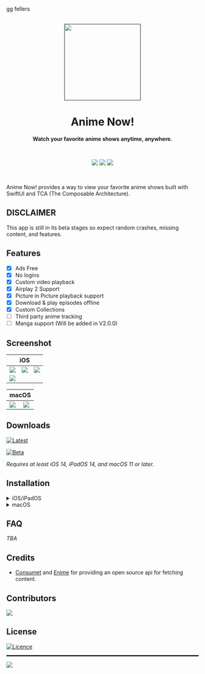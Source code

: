 gg fellers

<div align="center">
  <br>
  <a href="">
    <img src="Misc/Media/applogo_readme.png" width="200" height="200">
  </a>
  <h1>Anime Now!</h1>
  <p>
    <b>Watch your favorite anime shows anytime, anywhere.</b>
  </p>
  <br>
  <p align="center">
    <img src="https://img.shields.io/github/downloads/AnimeNow-Team/AnimeNow/total?color=green&style=for-the-badge"/>
    <img src="https://img.shields.io/badge/platforms-iOS%2C%20iPadOS%2C%20macOS-green?style=for-the-badge"/>
    <a href="https://discord.gg/R5v8Sa3WHE">
      <img src="https://dcbadge.vercel.app/api/server/CtVur4sQ2N"/>
    </a>
  </p>
  <br>
</div>

Anime Now! provides a way to view your favorite anime shows built with SwiftUI and TCA (The Composable Architecture).

## DISCLAIMER

This app is still in its beta stages so expect random crashes, missing content, and features.

## Features

- [x] Ads Free
- [x] No logins
- [x] Custom video playback
- [x] Airplay 2 Support
- [x] Picture in Picture playback support
- [x] Download & play episodes offline
- [x] Custom Collections
- [ ] Third party anime tracking
- [ ] Manga support (Will be added in V2.0.0)

## Screenshot

<table>
  <thead>
    <tr>
      <th colspan="5">iOS</th>
    </tr>
  </thead>
  <tbody>
    <tr>
        <td>
            <img src="./Misc/Media/iphone_home_screenshot.png"/>
        </td>
        <td>
            <img src="./Misc/Media/iphone_search_screenshot.png"/>
        </td>
        <td>
            <img src="./Misc/Media/iphone_anime_details_screenshot.png"/>
        </td>
    </tr>
    <tr>
        <td colspan="3">
            <img src="./Misc/Media/iphone_videoplayer_screenshot.png"/>
        </td>
    </tr>
  </tbody>
</table>

<!-- TODO: add iPadOS screenshots -->

<!-- <table>
  <thead>
    <tr>
      <th colspan="5">iPadOS</th>
    </tr>
  </thead>
  <tbody>
    <tr>
        <td>
            <img src="./Misc/Media/iphone_home_screenshot.png"/>
        </td>
        <td>
            <img src="./Misc/Media/iphone_search_screenshot.png"/>
        </td>
        <td>
            <img src="./Misc/Media/iphone_anime_details_screenshot.png"/>
        </td>
    </tr>
    <tr>
        <td colspan="3">
            <img src="./Misc/Media/iphone_videoplayer_screenshot.png"/>
        </td>
    </tr>
  </tbody>
</table> -->

<table>
  <thead>
    <tr>
      <th colspan="5">macOS</th>
    </tr>
  </thead>
  <tbody>
    <tr>
        <td>
            <img src="./Misc/Media/macos_home_screenshot.png"/>
        </td>
        <td>
            <img src="./Misc/Media/macos_videoplayer_screenshot.png"/>
        </td>
    </tr>
  </tbody>
</table>

## Downloads

[![Latest](https://img.shields.io/github/v/release/AnimeNow-Team/AnimeNow?label=Latest\&style=for-the-badge)](https://github.com/AnimeNow-Team/AnimeNow/releases/latest)

[![Beta](https://img.shields.io/github/v/release/AnimeNow-Team/AnimeNow?include_prereleases\&label=Beta\&style=for-the-badge)](https://github.com/AnimeNow-Team/AnimeNow/releases)

_Requires at least iOS 14, iPadOS 14, and macOS 11 or later._

## Installation

<!-- TODO: Fix once there is a release, to only download the specific version -->

<details>
<summary>iOS/iPadOS</summary>

_If you're not jailbroken, then you require a sideloader application in order to install this app. If you're jailbroken, all you need is an IPA and you're good to install._

1. [Download the ipa file.](https://github.com/AnimeNow-Team/AnimeNow/releases/latest/)
2. Use any sideloader app like [AltStore](https://altstore.io/) or similar to install the ipa.
3. After installing the app, then you are free to watch your favorite anime shows :)

</details>

<details>

<summary>macOS</summary>

1. [Download the app file.](https://github.com/AnimeNow-Team/AnimeNow/releases/latest/)
2. Save it in your `Applications` folder and make sure that you allow the app to run. If you are having issues with this, make sure you go to `System Preferences -> Security & Privacy -> General` and make sure `Anime Now!` is allowed to run.
3. Once that is done, then you are free to watch your favorite anime shows :)

</details>

## FAQ

_TBA_

## Credits

- [Consumet](https://github.com/consumet/api.consumet.org) and [Enime](https://github.com/Enime-Project/api.enime.moe) for providing an open source api for fetching content.

## Contributors

[![](https://contrib.rocks/image?repo=AnimeNow-Team/AnimeNow)](https://github.com/AnimeNow-Team/AnimeNow/graphs/contributors)

## License

[![Licence](https://img.shields.io/github/license/AnimeNow-Team/AnimeNow?style=for-the-badge)](./LICENSE)

<hr style="height: 3px">

<a href="https://www.buymeacoffee.com/animenow">
  <img src="https://img.buymeacoffee.com/button-api/?text=Buy me a coffee&emoji=&slug=animenow&button_colour=FF5F5F&font_colour=ffffff&font_family=Lato&outline_colour=000000&coffee_colour=FFDD00" />
</a>
